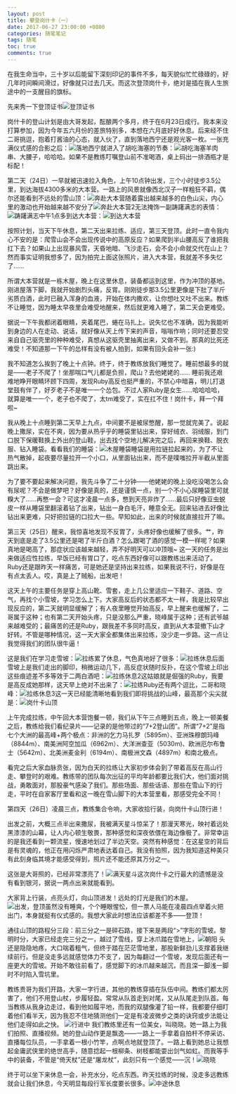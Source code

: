 ```yaml
---
layout: post
title: 攀登岗什卡（一）
date: 2017-06-27 23:00:00 +0800
categories: 随笔笔记
tags: 随笔
toc: true
comments: true
---
```

在我生命当中，三十岁以后能留下深刻印记的事件不多，每天貌似忙忙碌碌的，好几年时间瞬间滑过，好像就只过去几天。而这次登顶岗什卡，绝对是插在我人生旅途中的一支醒目的旗标。<!-- more -->

先来秀一下登顶证书![登顶证书](0627岗什卡01/岗什卡登顶证书.png)

岗什卡的登山计划是由大哥发起，酝酿两个多月，终于在6月23日成行。我本来没打算参加，因为今年五六月份的差旅特别多，本想在六月底好好休息。后来经不住二哥挑逗，抱着打酱油的心态，就入伙了，直到落地西宁还是观光客一枚。一张充满仪式感的合影之后：![落地西宁](0627岗什卡01/落地西宁.jpg)就进入了胡吃海塞的节奏：![胡吃海塞](0627岗什卡01/胡吃海塞.jpg)羊肉串、大腰子，哈哈哈。如果不是教练叮嘱登山前不准喝酒，桌上码出一排酒瓶才是标配！

第二天（24日）一早就被迅速拉入角色，上午10点钟出发，三个小时徒步3.5公里，到达海拔4300多米的大本营。一路上的风景就像西北汉子一样粗狂不羁，偶尔还能看到不远处的雪山顶：![奔赴大本营](0627岗什卡01/奔赴大本营.jpg)随着露出越来越多的白色山尖，内心里的激动也开始越来越不安分了![奔赴大本营2](0627岗什卡01/奔赴大本营2.jpg)无法掩饰一副踌躇满志的表情：![踌躇满志](0627岗什卡01/踌躇满志.jpg)中午1点多到达大本营：![到达大本营](0627岗什卡01/到达大本营.png)

按照计划，当天下午休息，第二天出来拉练、适应，第三天登顶。此时一直令我内心不安的是：爬雪山会不会出现传说中的高原反应？如果爬到半山腰高反了谁把我扛下去？如果山上出现暴风雪，天昏地暗、飞沙走石，会不会小命就交代在山上？然而事实证明我想多了，因为拍完上面这张照片，进入大本营，我就差不多失忆了……

所谓大本营就是一栋木屋，晚上在这里休息，装备都运到这里，作为冲顶的基地。刚进屋落下脚，我就开始剧烈头痛，反胃。刚刚徒步那3.5公里更像是下肚了半斤劣质白酒，此时已融入浑身的血液，开始在体内撒欢，让你想吐又吐不出来。教练不让睡觉，因为睡太早夜里会难受地醒来，然后就更难入睡了，第二天会更难受。

据说一下午我都闭着眼睛，夹着尾巴，蜷在马扎上。说失忆也不准确，因为我能听到身边的人在走动、说话，就好像从天上传下来的声音，嗡嗡作响；同时还要忍受来自自己驱壳里的种种难受，真想从这驱壳里抽离出来，又做不到。那真的比死还难受！不知道那一下午的怂样有没有被人拍到，如果有回头会补一张:)

我不知道怎么挨到了晚上十点钟。终于，终于教练放我们睡觉了。睡前想最多的就是——老子不爬了！坐那喘口气儿都是负担，爬山？去他姥姥的…… 睡前我还艰难地睁开眼睛环顾下四周，发现Ruby高反也挺严重的，不禁心中暗喜，明儿打退堂鼓有伴了，好歹老子不是唯一一个怂包。不过人家Ruby是女生……哈哈哈哈，就算是唯一一个，老子也不爬了，太tm难受了，实在扛不住！岗什卡，拜一个拜啦~

我从晚上十点睡到第二天早上九点，中间要不是被尿憋醒，那一觉就完美了。说起晚上撒尿，实在不爽，因为要从热乎乎的睡袋里钻出来，穿好绒衣、羽绒服，到门口脱下保暖鞋换上外出的登山鞋，出去找个空地儿解决完之后，再回来换鞋、脱衣服、钻入睡袋。看看我们的睡袋：![木屋睡袋](0627岗什卡01/木屋睡袋.jpg)睡袋是用拉链拉起来的，为了不让热气散掉，起夜要尽量拉开一个小口，从里面钻出来，而不是噗嗤拉开半截从里面跳出来。

为了要不要起来解决问题，我先斗争了二十分钟——他姥姥的晚上没吃没喝怎么会有尿呢？不会是做梦吧？好像是真的，还是谨慎一点，别一个不小心尿睡袋里可就糗大了……再憋一会？可这才凌晨一点多，憋到天亮非炸了……最后只好像豆虫蜕皮一样从睡袋里翻滚着钻了出来，钻出一身白毛汗，睡意全无。回来钻进去好像比钻出来更难，只好把拉链的口拉大一些。早知如此，出来的时候就直接拉开了嘛。

第三天（25日）醒来，我惊喜地发现不反胃了，头疼好像也缓解了很多。艹，昨天到底是走了3.5公里还是喝了半斤白酒？怎么跟喝了酒的感觉一模一样呢？如果真地是喝高了，那症状应该越来越轻，弄不好明天可以冲顶哦~ 这一天的任务是出来做适应性拉练，早饭已经有胃口了，吃点东西好像可以跟教练出来活动了。Ruby还是跟昨天一样痛苦，可是她还是坚持出来拉练，如果我说不行，好像是在有点太丢人。哎，真是上了贼船，出发吧！

这天上午的主要任务是穿上高山靴、雪套，走上几公里适应一下鞋子、道路、空气，再找个小雪坡，学习怎么上下。大家高反后的状态都不太一样，我是比较早出现反应的，第二天就明显缓解了；有人夜里睡觉开始高反，早上醒来也缓解了，二哥属于这种；也有第二天开始头疼，只是没那么严重，晓峰属于这种；还有武爷越来越难受的；最痛苦的还是Ruby，跟我差不多同时高反，直到从大本营撤下山才好转。不管是哪种情况，这一天大家全都集体出来拉练，没少走一步路。这一点让我觉得我们的团队很牛逼！

这是我们在学习走雪坡：![拉练](0627岗什卡01/拉练.jpg)累了休息，气色真地好了很多：![拉练休息](0627岗什卡01/拉练休息.jpg)后面雪坡上是我们走出的脚印，稍微运动几下，高反症状随时反扑，在这个雪坡上印出这些痕迹差不多等效于二两白酒吧：![拉练休息2](0627岗什卡01/拉练休息2.jpg)这姑娘就是倔强的Ruby，我要是高反成她那样，这天早上绝对不出来了：![拉练Ruby](0627岗什卡01/拉练Ruby.jpg)还有两个逗比，二哥和晓峰：![拉练休息3](0627岗什卡01/拉练休息3.jpg)这一天已经能清晰地看到我们即将挑战的山峰，最高那个尖尖就是：![岗什卡山顶](0627岗什卡01/岗什卡山顶.jpg)

上午完成拉练，中午回大本营饱餐一顿，我们从下午三点睡到五点，晚上一顿美餐之后，教练给我们看纪录片——记录的是他带过的“7+2登山团”。所谓“7+2”是指七个大洲的最高峰+两个极点：非洲的乞力马扎罗（5895m）、亚洲珠穆朗玛峰（8844m）、南美洲阿空加瓜（6962m）、大洋洲查亚（5030m)、欧洲厄尔布鲁士（5642m）、北美洲麦金利（6194m）、南极洲文森（4897m）和南北极点。

看完之后大家血脉贲张，因为白天的拉练让大家初步体会到了带着高反在高山行走、攀登时的艰难。教练带的团队每次出征的平均年龄都要比我们大，他们面对挑战，勇敢面对，那股豪气感染了我们。那些场面、那些话语、那些在雪山下的行走，平时在自家客厅里看和这一晚在雪山脚下的大本营里看，那感受完全不同！

第四天（26日）凌晨三点，教练集合令响，大家收拾行装，向岗什卡山顶行进！

出发之前，大概三点半出来撒尿，我被满天星斗惊呆了！那漫天寒光，映衬着远处黑漆漆的山幕，让人内心顿生敬畏，那种感觉和深夜依偎在海边像极了。非常幸运的是我还看到一颗流星，慢速地划过了半边天空。突然有种感觉：在这星空的背后是有灵魂的，他正在用闪烁严肃地表达着自己。我没有拍照，因为我知道这种美只有此刻身临其境才能感受得到，照片还不能还原其万分之一。

这张是大哥照的，已经非常漂亮了！![满天星斗](0627岗什卡01/满天星斗.jpg)这次岗什卡之行最大的遗憾是没有看到银河，据说一两点出来就能看到。


大家背上行装，点亮头灯，向山顶进发！远处的灯光是我们的木屋。![出发，登顶](0627岗什卡01/出发，登顶.jpg)虽然没有睡爽，个个睡眼惺忪，但一票人马能在凌晨四点举着火把出门，本身就挺有仪式感的。我想大家此时想法应该都差不多——登顶！

通往山顶的路程分三段：前三分之一是碎石路，接下来是两段“>”字形的雪坡。黎明时分，大家已经走完三分之一，越过了雪线，穿上冰爪踏在雪地上，![朝阳](0627岗什卡01/朝阳.jpg)
头还是隐隐地疼，大口喘着粗气，但终于踏在茫茫雪地里，那股新鲜劲儿支撑着我继续前行。但是没走多远就感觉体力不支了，因为每翻过一个雪坡，发现后面还有一座更大的雪坡。开始不敢往前看了，感觉脚下的冰爪越来越沉，而且深一脚浅一脚时不时陷入雪坑里。

教练贵哥为我们开路，大家一字行进，其他的教练穿插在队伍中间。教练们都太厉害了，他们不用登山杖，步履轻盈。常常从队首走到对尾，又从队尾走到队首。每当教练从我身边走过，看到他如履平地，而我的双腿像灌了铅一样，我都要仔细盯着他们看半天，因为我忍不住地猜测他们一定是有凌波微步之类的诀窍或步法能让他们走得如此之快。
![行进中](0627岗什卡01/行进中.jpg)
我们教练里还有一位美女，叫晓晓。她一路上为我们拍照、直播视频。她的登山动作更是飘逸——一路上一手拿着自拍杆不停采访、直播每位队员，一手拿着一根小竹竿，点啊点地就登顶了。一路上看到她总让我想起金庸武侠里的绝世高手，随意捻起一根柳条、树枝都能耍出剑气如虹。而我等手中的装备，不管是“倚天杖”还是“屠龙杖”，此刻只有一个感觉——沉！![晓晓](0627岗什卡01/晓晓.jpg)

终于可以坐下来休息一会，补充水分，吃点东西。昨天拉练的时候，没走多远教练就会让我们休息，今天明显每段行军长度要长很多。![中途休息](0627岗什卡01/中途休息.jpg)
